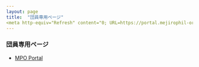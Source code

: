 ```yaml
---
layout: page
title:  "団員専用ページ"
<meta http-equiv="Refresh" content="0; URL=https://portal.mejirophil-orch.com">
---
```


### 団員専用ページ
* <a target="_blank" rel="noopener" href="https://portal.mejirophil-orch.com">MPO Portal</a>

